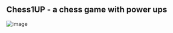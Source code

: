 ## Chess1UP - a chess game with power ups
![image](https://github.com/user-attachments/assets/5c11743f-4bba-4f0b-95c5-d2881f7634cb)
